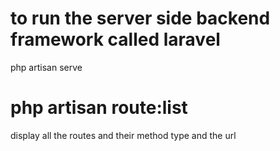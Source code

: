 # to run the server side backend framework called laravel

php artisan serve

# php artisan route:list

display all the routes and their method type and the url
